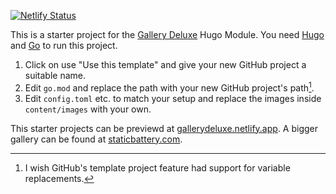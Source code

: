 [![Netlify Status](https://api.netlify.com/api/v1/badges/fe020ffb-29ff-409c-905b-6f00175091d0/deploy-status)](https://app.netlify.com/sites/gallerydeluxe/deploys)

This is a starter project for the [Gallery Deluxe](https://github.com/bep/gallerydeluxe) Hugo Module. You need [Hugo](https://gohugo.io/getting-started/installing/) and [Go](https://go.dev/dl/) to run this project.

1. Click on use "Use this template" and give your new GitHub project a suitable name.
1. Edit `go.mod` and replace the path with your new GitHub project's path[^1]. 
1. Edit `config.toml` etc. to match your setup and replace the images inside `content/images` with your own.

This starter projects can be previewd at [gallerydeluxe.netlify.app](https://gallerydeluxe.netlify.app/). A bigger gallery can be found at [staticbattery.com](https://staticbattery.com/).

[^1]: I wish GitHub's template project feature had support for variable replacements.
